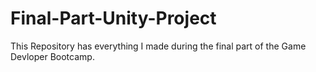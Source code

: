 # Final-Part-Unity-Project
This Repository has everything I made during the final part of the Game Devloper Bootcamp.
